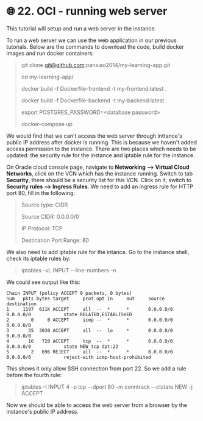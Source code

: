 # 🌐 22. OCI - running web server

This tutorial will setup and run a web server in the instance.

To run a web server we can use the web application in our previous tutorials. Below are the commands to download the code, build docker images and run docker containers:

>git clone git@github.com:panxiao2014/my-learning-app.git
>
>cd my-learning-app/
>
>docker build -f Dockerfile-frontend -t my-frontend:latest .
>
>docker build -f Dockerfile-backend -t my-backend:latest .
>
>export POSTGRES_PASSWORD=\<database password\>
>
>docker-compose up

We would find that we can't access the web server through inttance's public IP address after docker is running. This is because we haven't added access permission to the instance. There are two places which needs to be updated: the security rule for the instance and iptable rule for the instance.

On Oracle cloud console page, navigate to **Networking --> Virtual Cloud Networks**, click on the VCN which has the instance running. Switch to tab **Security**, there should be a security list for this VCN. Click on it, switch to **Security rules --> Ingress Rules**. We need to add an ingress rule for HTTP port 80, fill in the following:

>Source type: CIDR
>
>Source CIDR: 0.0.0.0/0
>
>IP Protocol: TCP
>
>Destination Port Range: 80

We also need to add iptable rule for the intance. Go to the instance shell, check its iptable rules by:

>iptables -vL INPUT --line-numbers -n

We could see output like this:

```
Chain INPUT (policy ACCEPT 0 packets, 0 bytes)
num   pkts bytes target     prot opt in     out     source               destination
1     1197  611K ACCEPT     all  --  *      *       0.0.0.0/0            0.0.0.0/0            state RELATED,ESTABLISHED
2        0     0 ACCEPT     icmp --  *      *       0.0.0.0/0            0.0.0.0/0
3       35  3030 ACCEPT     all  --  lo     *       0.0.0.0/0            0.0.0.0/0
4       16   720 ACCEPT     tcp  --  *      *       0.0.0.0/0            0.0.0.0/0            state NEW tcp dpt:22
5        2   696 REJECT     all  --  *      *       0.0.0.0/0            0.0.0.0/0            reject-with icmp-host-prohibited
```

This shows it only allow SSH connection from port 22. So we add a rule before the fourth rule:

>iptables -I INPUT 4 -p tcp --dport 80 -m conntrack --ctstate NEW -j ACCEPT

Now we should be able to access the web server from a browser by the instance's public IP address.